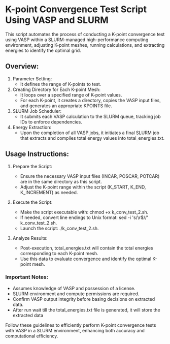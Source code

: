 # K-point Convergence Test Script Using VASP and SLURM
This script automates the process of conducting a K-point convergence test using VASP within a SLURM-managed high-performance computing environment, adjusting K-point meshes, running calculations, and extracting energies to identify the optimal grid.

## Overview:
1. Parameter Setting:
   - It defines the range of K-points to test.
2. Creating Directory for Each K-point Mesh:
   - It loops over a specified range of K-point values.
   - For each K-point, it creates a directory, copies the VASP input files, and generates an appropriate KPOINTS file.
3. SLURM Job Scheduler:
   - It submits each VASP calculation to the SLURM queue, tracking job IDs to enforce dependencies.
4. Energy Extraction:
   - Upon the completion of all VASP jobs, it initiates a final SLURM job that extracts and compiles total energy values into total_energies.txt.

## Usage Instructions:
1. Prepare the Script:
   - Ensure the necessary VASP input files (INCAR, POSCAR, POTCAR) are in the same directory as this script.
   - Adjust the K-point range within the script (K_START, K_END, K_INCREMENT) as needed.

2. Execute the Script:
   - Make the script executable with: chmod +x k_conv_test_2.sh.
   - If needed, convert line endings to Unix format: sed -i 's/\r$//' k_conv_test_2.sh.
   - Launch the script: ./k_conv_test_2.sh.

3. Analyze Results:
   - Post-execution, total_energies.txt will contain the total energies corresponding to each K-point mesh.
   - Use this data to evaluate convergence and identify the optimal K-point mesh.

### Important Notes:
- Assumes knowledge of VASP and possession of a license.
- SLURM environment and compute permissions are required.
- Confirm VASP output integrity before basing decisions on extracted data.
- After run wait till the total_energies.txt file is generated, it will store the extracted data

Follow these guidelines to efficiently perform K-point convergence tests with VASP in a SLURM environment, enhancing both accuracy and computational efficiency.
